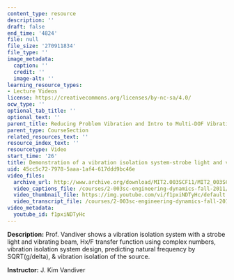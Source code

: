 ```yaml
---
content_type: resource
description: ''
draft: false
end_time: '4824'
file: null
file_size: '270911834'
file_type: ''
image_metadata:
  caption: ''
  credit: ''
  image-alt: ''
learning_resource_types:
- Lecture Videos
license: https://creativecommons.org/licenses/by-nc-sa/4.0/
ocw_type: ''
optional_tab_title: ''
optional_text: ''
parent_title: Reducing Problem Vibration and Intro to Multi-DOF Vibration
parent_type: CourseSection
related_resources_text: ''
resource_index_text: ''
resourcetype: Video
start_time: '26'
title: Demonstration of a vibration isolation system-strobe light and vibrating beam
uid: 45cc5c72-7978-5aaa-1af4-617ddd9bc46e
video_files:
  archive_url: http://www.archive.org/download/MIT2.003SCF11/MIT2_003SCF11_lec21_300k.mp4
  video_captions_file: /courses/2-003sc-engineering-dynamics-fall-2011/7569a0a8a31455b8add1f367d0b2239a_f1pxiNDTyHc.vtt
  video_thumbnail_file: https://img.youtube.com/vi/f1pxiNDTyHc/default.jpg
  video_transcript_file: /courses/2-003sc-engineering-dynamics-fall-2011/ec632b4796a01def91bad16a35258dec_f1pxiNDTyHc.pdf
video_metadata:
  youtube_id: f1pxiNDTyHc
---
```

**Description:** Prof. Vandiver shows a vibration isolation system with a strobe light and vibrating beam, Hx/F transfer function using complex numbers, vibration isolation system design, predicting natural frequency by SQRT(g/delta), & vibration isolation of the source.

**Instructor:** J. Kim Vandiver
